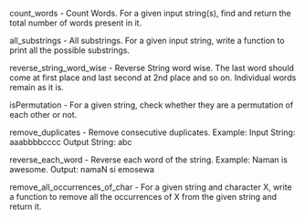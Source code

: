 count_words - Count Words. For a given input string(s), find and return the total number of words present in it.

all_substrings - All substrings. For a given input string, write a function to print all the possible substrings.

reverse_string_word_wise - Reverse String word wise. The last word should come at first place and last second at 2nd place and so on. Individual words remain as it is.

isPermutation - For a given string, check whether they are a permutation of each other or not.

remove_duplicates - Remove consecutive duplicates. Example: Input String: aaabbbbcccc Output String: abc

reverse_each_word - Reverse each word of the string. Example: Naman is awesome. Output: namaN si emosewa 

remove_all_occurrences_of_char - For a given string and character X, write a function to remove all the occurrences of X from the given string and return it.
